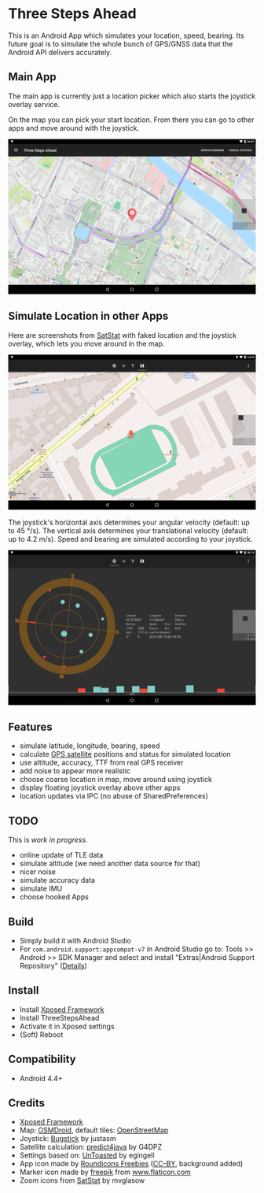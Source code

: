 # Three Steps Ahead

This is an Android App which simulates your location, speed, bearing.
Its future goal is to simulate the whole bunch of GPS/GNSS data that the Android API delivers accurately.

## Main App

The main app is currently just a location picker which also starts the joystick overlay service.

On the map you can pick your start location. From there you can go to other apps and move around with the joystick.

![](screenshots/v0.3-tsa2.png)

## Simulate Location in other Apps

Here are screenshots from [SatStat](https://github.com/mvglasow/satstat) with faked location and the joystick overlay, which lets you move around in the map.

![](screenshots/v0.1-satstat1.png)

The joystick's horizontal axis determines your angular velocity (default: up to 45 °/s).
The vertical axis determines your translational velocity (default: up to 4.2 m/s).
Speed and bearing are simulated according to your joystick.

![](screenshots/v0.3-satstat.png)

## Features

- simulate latitude, longitude, bearing, speed
- calculate [GPS satellite](https://developer.android.com/reference/android/location/GpsSatellite.html) positions and status for simulated location
- use altitude, accuracy, TTF from real GPS receiver
- add noise to appear more realistic
- choose coarse location in map, move around using joystick
- display floating joystick overlay above other apps
- location updates via IPC (no abuse of SharedPreferences)

## TODO

This is *work in progress*.

- online update of TLE data
- simulate altitude (we need another data source for that)
- nicer noise
- simulate accuracy data
- simulate IMU
- choose hooked Apps

## Build

- Simply build it with Android Studio
- For `com.android.support:appcompat-v7` in Android Studio go to: Tools >> Android >> SDK Manager and select and install "Extras|Android Support Repository" ([Details](https://stackoverflow.com/a/20830540))

## Install

- Install [Xposed Framework](http://forum.xda-developers.com/showthread.php?t=3034811)
- Install ThreeStepsAhead
- Activate it in Xposed settings
- (Soft) Reboot

## Compatibility

- Android 4.4+

## Credits

- [Xposed Framework](http://forum.xda-developers.com/showthread.php?t=3034811)
- Map: [OSMDroid](https://github.com/osmdroid/osmdroid), default tiles: [OpenStreetMap](https://www.openstreetmap.org/)
- Joystick: [Bugstick](https://github.com/justasm/Bugstick) by justasm
- Satellite calculation: [predict4java](https://github.com/badgersoftdotcom/predict4java) by G4DPZ
- Settings based on: [UnToasted](https://github.com/egingell/UnToasted) by egingell
- App icon made by [Roundicons Freebies](http://www.flaticon.com/authors/roundicons-freebies) ([CC-BY](https://creativecommons.org/licenses/by/3.0/), background added)
- Marker icon made by [freepik](http://www.flaticon.com/authors/freepik) from www.flaticon.com
- Zoom icons from [SatStat](https://github.com/mvglasow/satstat) by mvglasow
